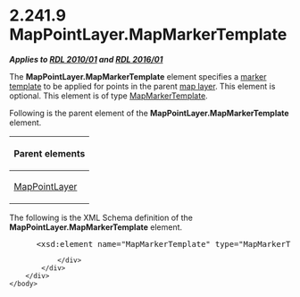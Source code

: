 <html dir="LTR" xmlns:mshelp="http://msdn.microsoft.com/mshelp" xmlns:ddue="http://ddue.schemas.microsoft.com/authoring/2003/5" xmlns:xlink="http://www.w3.org/1999/xlink" xmlns:tool="http://www.microsoft.com/tooltip">
    <head>
        <meta http-equiv="Content-Type" content="text/html; CHARSET=utf-8"></meta>
        <meta name="save" content="history"></meta>
        <title>2.241.9 MapPointLayer.MapMarkerTemplate</title>
        <xml>
            <mshelp:toctitle title="2.241.9 MapPointLayer.MapMarkerTemplate"></mshelp:toctitle>
            <mshelp:rltitle title="[MS-RDL]: MapPointLayer.MapMarkerTemplate"></mshelp:rltitle>
            <mshelp:keyword index="A" term="52982efb-43ab-4ece-a518-2b0a9c30b9f1"></mshelp:keyword>
            <mshelp:attr name="DCSext.ContentType" value="open specification"></mshelp:attr>
            <mshelp:attr name="AssetID" value="52982efb-43ab-4ece-a518-2b0a9c30b9f1"></mshelp:attr>
            <mshelp:attr name="TopicType" value="kbRef"></mshelp:attr>
            <mshelp:attr name="DCSext.Title" value="[MS-RDL]: MapPointLayer.MapMarkerTemplate" />
        </xml>
    </head>
    <body>
        <div id="header">
            <h1 class="heading">2.241.9 MapPointLayer.MapMarkerTemplate</h1>
        </div>
        <div id="mainSection">
            <div id="mainBody">
                <div id="allHistory" class="saveHistory"></div>
                <div id="sectionSection0" class="section" name="collapseableSection">
                    

<p><b><i>Applies to </i></b><a href="3428e690-a348-4ec7-8a6a-8efb42d2cdee.md"><b><i>RDL 2010/01</i></b></a><b><i>
and </i></b><a href="52ce3983-2bfc-4e72-9359-42aaf5fe4509.md"><b><i>RDL 2016/01</i></b></a></p>

<p>The <b>MapPointLayer.MapMarkerTemplate</b> element specifies
a <a href="b2482b3f-74ab-4ca8-a9e5-c07955011743.md#gt_3ff4ae5f-17e5-4291-ad80-f2a312119b0a">marker template</a> to be
applied for points in the parent <a href="b2482b3f-74ab-4ca8-a9e5-c07955011743.md#gt_bd6a41d0-83c8-46e0-8ecb-c7887094c205">map layer</a>. This element is
optional. This element is of type <a href="22055a42-2ec0-48cd-893f-f7bd717efc7a.md">MapMarkerTemplate</a>.</p>

<p>Following is the parent element of the <b>MapPointLayer.MapMarkerTemplate</b>
element.</p>

<table>
 <thead>
  <tr>
   <th>
   <p>Parent elements</p>
   </th>
  </tr>
 </thead>
 <tr>
  <td>
  <p><a href="aa1875f4-9842-4672-86d6-306ba5a075aa.md">MapPointLayer</a></p>
  </td>
 </tr>
</table>

<p>The following is the XML Schema definition of the <b>MapPointLayer.MapMarkerTemplate</b>
element.           </p>

<dl>
<dd>
<div><pre> &lt;xsd:element name=&quot;MapMarkerTemplate&quot; type=&quot;MapMarkerTemplateType&quot; minOccurs=&quot;0&quot; /&gt;
</pre></div>
</dd></dl>


                </div>
            </div>
        </div>
    </body>
</html>